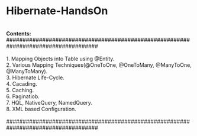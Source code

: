 # Hibernate-HandsOn
<br/>
<b>Contents:</b>
<br/>
####################################################################################<br/>
<br/>
1. Mapping Objects into Table using @Entity.<br/>
2. Various Mapping Techniques(@OneToOne, @OneToMany, @ManyToOne, @ManyToMany).<br/>
3. Hibernate Life-Cycle.<br/>
4. Cacading.<br/>
5. Caching.</br>
6. Paginatiob.</br>
7. HQL, NativeQuery, NamedQuery.<br/>
8. XML based Configuration.<br/>
<br/>
####################################################################################
